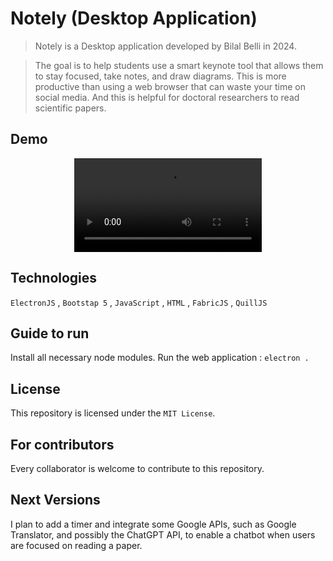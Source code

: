 # Notely (Desktop Application)
> Notely is a Desktop application developed by Bilal Belli in 2024.

> The goal is to help students use a smart keynote tool that allows them to stay focused, take notes, and draw diagrams. This is more productive than using a web browser that can waste your time on social media. And this is helpful for doctoral researchers to read scientific papers.

## Demo
<div align="center">
   <video src=""></video>
</div>

## Technologies
``ElectronJS`` , ``Bootstap 5`` , ``JavaScript`` , ``HTML`` , ``FabricJS`` , ``QuillJS``
## Guide to run
Install all necessary node modules.
Run the web application : ``electron .``

## License
This repository is licensed under the ``MIT License``.

## For contributors
Every collaborator is welcome to contribute to this repository.

## Next Versions
I plan to add a timer and integrate some Google APIs, such as Google Translator, and possibly the ChatGPT API, to enable a chatbot when users are focused on reading a paper.
